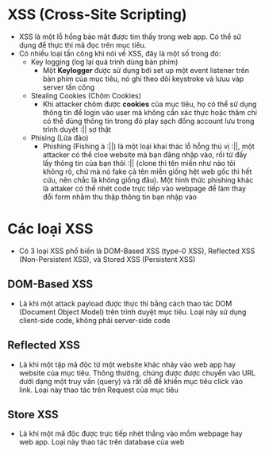 # XSS (Cross-Site Scripting) 
- XSS là một lỗ hổng bảo mật được tìm thấy trong web app. Có thể sử dụng để thực thi mã đọc trên mục tiêu.
- Có nhiều loại tấn công khi nói về XSS, đây là một số trong đó:
  - Key logging (log lại quá trình dùng bàn phím)
    - Một **Keylogger** được sử dụng bởi set up một event listener trên bàn phím của mục tiêu, nó ghi theo dõi keystroke và lưuu vàp server tấn công
  - Stealing Cookies (Chôm Cookies)
    - Khi attacker chôm được **cookies** của mục tiêu, họ có thể sử dụng thông tin để login vào user mà không cần xác thực hoặc thâm chí có thể dùng thông tin trong đó play sạch đống account lưu trong trình duyệt :|| sợ thật
  - Phising (Lừa đảo)
    - Phishing (Fishing à :||) là một loại khai thác lỗ hỗng thú vị :||, một attacker có thể cloe website mà bạn đăng nhập vào, rồi từ đấy lấy thông tin của bạn thôi :|| (clone thì tên miền như nào tôi không rõ, chứ mà nó fake cả tên miền giống hệt web gốc thì hết cứu, nên chắc là không giống đâu). Một hình thức phishing khác là attaker có thể nhét code trực tiếp vào webpage để làm thay đổi form nhằm thu thập thông tin bạn nhập vào

# Các loại XSS
- Có 3 loại XSS phổ biến là DOM-Based XSS (type-0 XSS), Reflected XSS (Non-Persistent XSS), và Stored XSS (Persistent XSS)

## DOM-Based XSS
- Là khi một attack payload được thực thi bằng cách thao tác DOM (Document Object Model) trên trình duyệt mục tiêu. Loại này sử dụng client-side code, không phải server-side code

## Reflected XSS
- Là khi một tập mã độc từ một website khác nhảy vào web app hay website của mục tiêu. Thông thường, chúng được được chuyển vào URL dưới dạng một truy vấn (query) và rất dễ để khiến mục tiêu click vào link. Loại này thao tác trên Request của mục tiêu

## Store XSS
- Là khi một mã độc được trực tiếp nhét thẳng vào mồm webpage hay web app. Loại này thao tác trên database của web

